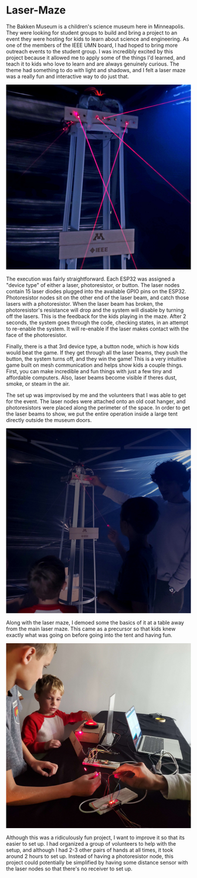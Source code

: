 # Laser-Maze

The Bakken Museum is a children's science museum here in Minneapolis. They were looking for student groups to build and bring a project to an event they were hosting for kids to learn about science and engineering. As one of the members of the IEEE UMN board, I had hoped to bring more outreach events to the student group. I was incredibly excited by this project because it allowed me to apply some of the things I'd learned, and teach it to kids who love to learn and are always genuinely curious. The theme had something to do with light and shadows, and I felt a laser maze was a really fun and interactive way to do just that. 

![Quick glamor shot of the project](https://github.com/vaibhavshirole/Laser-Maze/blob/main/bakken-mesh/images/20221029_134411.JPG)

The execution was fairly straightforward. Each ESP32 was assigned a "device type" of either a laser, photoresistor, or button. The laser nodes contain 15 laser diodes plugged into the available GPIO pins on the ESP32. Photoresistor nodes sit on the other end of the laser beam, and catch those lasers with a photoresistor. When the laser beam has broken, the photoresistor's resistance will drop and the system will disable by turning off the lasers. This is the feedback for the kids playing in the maze. After 2 seconds, the system goes through the code, checking states, in an attempt to re-enable the system. It will re-enable if the laser makes contact with the face of the photoresistor.

Finally, there is a that 3rd device type, a button node, which is how kids would beat the game. If they get through all the laser beams, they push the button, the system turns off, and they win the game! This is a very intuitive game built on mesh communication and helps show kids a couple things. First, you can make incredible and fun things with just a few tiny and affordable computers. Also, laser beams become visible if theres dust, smoke, or steam in the air. 

The set up was improvised by me and the volunteers that I was able to get for the event. The laser nodes were attached onto an old coat hanger, and photoresistors were placed along the perimeter of the space. In order to get the laser beams to show, we put the entire operation inside a large tent directly outside the museum doors. 

![The laser maze](https://github.com/vaibhavshirole/Laser-Maze/blob/main/bakken-mesh/images/20221029_141320.jpg)

Along with the laser maze, I demoed some the basics of it at a table away from the main laser maze. This came as a precursor so that kids knew exactly what was going on before going into the tent and having fun. 

![Little demo outside of the laser maze](https://github.com/vaibhavshirole/Laser-Maze/blob/main/bakken-mesh/images/20221029_141056.JPG)

Although this was a ridiculously fun project, I want to improve it so that its easier to set up. I had organized a group of volunteers to help with the setup, and although I had 2-3 other pairs of hands at all times, it took around 2 hours to set up. Instead of having a photoresistor node, this project could potentially be simplified by having some distance sensor with the laser nodes so that there's no receiver to set up.
